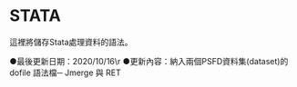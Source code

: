 # STATA

這裡將儲存Stata處理資料的語法。

●最後更新日期：2020/10/16\r
●更新內容：納入兩個PSFD資料集(dataset)的 dofile 語法檔─ Jmerge 與 RET
